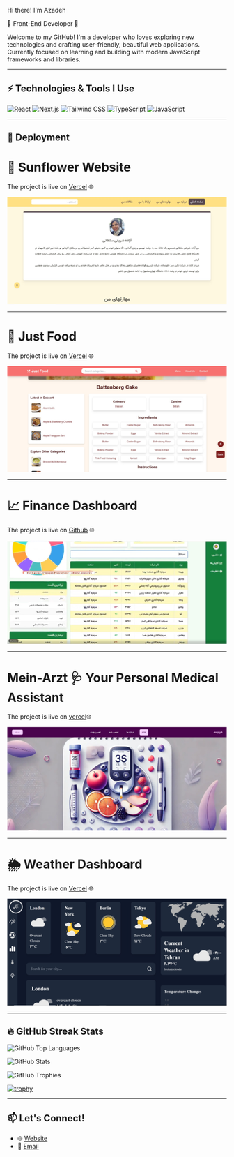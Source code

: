 Hi there! I'm Azadeh

🌻 Front-End Developer 🌻

Welcome to my GitHub! I'm a developer who loves exploring new technologies and crafting user-friendly, beautiful web applications. Currently focused on learning and building with modern JavaScript frameworks and libraries.

---

## ⚡ Technologies & Tools I Use

![React](https://img.shields.io/badge/-React-61DAFB?style=flat&logo=react&logoColor=white)
![Next.js](https://img.shields.io/badge/-Next.js-000000?style=flat&logo=nextdotjs&logoColor=white)
![Tailwind CSS](https://img.shields.io/badge/-Tailwind%20CSS-38B2AC?style=flat&logo=tailwind-css&logoColor=white)
![TypeScript](https://img.shields.io/badge/-TypeScript-3178C6?style=flat&logo=typescript&logoColor=white)
![JavaScript](https://img.shields.io/badge/-JavaScript-F7DF1E?style=flat&logo=javascript&logoColor=black)

---

## 🚀 Deployment

# 🌻 **Sunflower Website**
The project is live on [Vercel](https://sunflowerdev.vercel.app/) 🌐 

![Desktop View](https://github.com/frau-azadeh/sunflowerdev/blob/main/aboutme.png)

---
# 🍔 Just Food
The project is live on [Vercel](https://just-food5.vercel.app/) 🌐 

![Menu View](https://github.com/frau-azadeh/just-food/blob/master/desk-article.png)

---
# 📈 **Finance Dashboard**
The project is live on [Github](https://github.com/frau-azadeh/finance-bourse) 🌐 

![Dashboard View](https://github.com/frau-azadeh/finance-bourse/blob/master/dashboard.png)

---

# Mein-Arzt  🩺 Your Personal Medical Assistant
The project is live on [vercel](https://mein-arzt.vercel.app/)🌐

![Diabland View](https://github.com/frau-azadeh/sunflowerdev/blob/main/diabland.png)

---

# 🌦️ Weather Dashboard
The project is live on [Vercel](https://weather-ashy-three-72.vercel.app/) 🌐 

![Desktop View](https://github.com/frau-azadeh/dashboard-weather/blob/master/desk-weather.png)

---

## 🔥 GitHub Streak Stats
![GitHub Top Languages](https://github-readme-stats.vercel.app/api/top-langs/?username=frau-azadeh&layout=compact&theme=radical)

![GitHub Stats](https://github-readme-stats.vercel.app/api?username=frau-azadeh&show_icons=true&theme=radical)

![GitHub Trophies](https://github-profile-trophy.vercel.app/?username=frau-azadeh&theme=radical)

[![trophy](https://github-profile-trophy.vercel.app/?username=frau-azadeh&theme=darkhub&no-frame=true&titles=followers,stars,commits,repositories,prs,experience,joined)](https://github.com/ryo-ma/github-profile-trophy)




---
## 📫 Let's Connect!

- 🌐 [Website](https://sunflower-dev.com)
- 📧 [Email](designweb.azadeh@gmail.com)

